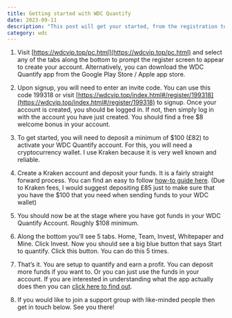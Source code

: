 ```yaml
---
title: Getting started with WDC Quantify
date: 2023-09-11
description: "This post will get your started, from the registration to your first quantification"
category: wdc
---
```


1. Visit [https://wdcvip.top/pc.html](https://wdcvip.top/pc.html) and select any of the tabs along the bottom to prompt the register screen to appear to create your account. Alternatively, you can download the WDC Quantify app from the Google Play Store / Apple app store.

2. Upon signup, you will need to enter an invite code. You can use this code 199318 or visit [https://wdcvip.top/index.html#/register/199318](https://wdcvip.top/index.html#/register/199318) to signup. Once your account is created, you should be logged in. If not, then simply log in with the account you have just created. You should find a free $8 welcome bonus in your account.

3. To get started, you will need to deposit a minimum of $100 (£82) to activate your WDC Quantify account. For this, you will need a cryptocurrency wallet. I use Kraken because it is very well known and reliable.

4. Create a Kraken account and deposit your funds. It is a fairly straight forward process. You can find an easy to follow [how-to guide here](/posts/kraken-to-wdc/). (Due to Kraken fees, I would suggest depositing £85 just to make sure that you have the $100 that you need when sending funds to your WDC wallet)

5. You should now be at the stage where you have got funds in your WDC Quantify Account. Roughly $108 minimum.

6. Along the bottom you’ll see 5 tabs. Home, Team, Invest, Whitepaper and Mine. Click Invest. Now you should see a big blue button that says Start to quantify. Click this button. You can do this 5 times. 

7. That’s it. You are setup to quantify and earn a profit. You can deposit more funds if you want to. Or you can just use the funds in your account. If you are interested in understanding what the app actually does then you can [click here to find out](/posts/about-wdc/).

8. If you would like to join a support group with like-minded people then get in touch below. See you there!
